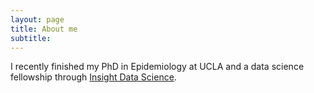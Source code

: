 ```yaml
---
layout: page
title: About me
subtitle: 
---
```


I recently finished my PhD in Epidemiology at UCLA and a data science fellowship through [Insight Data Science](https://www.insightdatascience.com).
